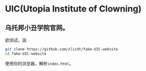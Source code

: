 # UIC(Utopia Institute of Clowning)
## 乌托邦小丑学院官网。
欲测试，润
```bash
git clone https://github.com/zlicdt/fake-UIC-website
cd fake-UIC-website
```
使用你的浏览器，解析`index.html`。